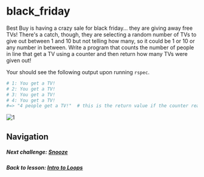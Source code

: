 # black_friday
Best Buy is having a crazy sale for black friday... they are giving away free TVs! There's a catch, though, they are selecting a random number of TVs to give out between 1 and 10 but not telling how many, so it could be 1 or 10 or any number in between. Write a program that counts the number of people in line that get a TV using a counter and then return how many TVs were given out!  

Your should see the following output upon running `rspec`.  
```ruby
# 1: You get a TV!
# 2: You get a TV!
# 3: You get a TV!
# 4: You get a TV!
#=> "4 people get a TV!"  # this is the return value if the counter reaches 4
```  
![1](http://i.imgur.com/pdVSUJe.gif)  


## Navigation   
##### Next challenge: [Snooze](https://github.com/Coderdotnew/intro_web_apps_dgm/tree/master/04_class/01_loops_intro/code/03_snooze)    
##### Back to lesson: [Intro to Loops](https://github.com/Coderdotnew/intro_web_apps_dgm/tree/master/04_class/01_loops_intro)  

